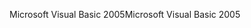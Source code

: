 <span data-ttu-id="93af5-101">Microsoft Visual Basic 2005</span><span class="sxs-lookup"><span data-stu-id="93af5-101">Microsoft Visual Basic 2005</span></span>